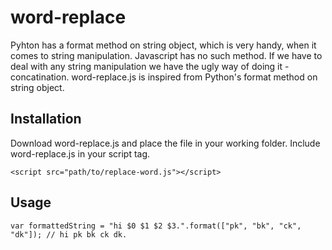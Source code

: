 # word-replace

Pyhton has a format method on string object, which is very handy, when it comes to string manipulation. Javascript has no such method. If we have to deal with any string manipulation we have the ugly way of doing it - concatination.
word-replace.js is inspired from Python's format method on string object.

Installation
-----------

Download word-replace.js and place the file in your working folder. Include word-replace.js in your script tag.

    <script src="path/to/replace-word.js"></script>


Usage
-----

    var formattedString = "hi $0 $1 $2 $3.".format(["pk", "bk", "ck", "dk"]); // hi pk bk ck dk.
